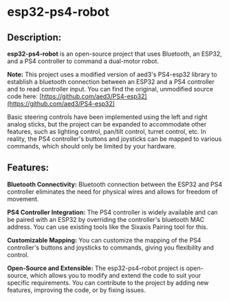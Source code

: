# esp32-ps4-robot

## Description:
**esp32-ps4-robot** is an open-source project that uses Bluetooth, an ESP32, and a PS4 controller to command a dual-motor robot.

**Note:** This project uses a modified version of aed3's PS4-esp32 library to establish a bluetooth connection between an ESP32 
and a PS4 controller and to read controller input. You can find the original, unmodified source code here:
[https://github.com/aed3/PS4-esp32](https://github.com/aed3/PS4-esp32)

Basic steering controls have been implemented using the left and right analog sticks, but the project can be expanded to 
accommodate other features, such as lighting control, pan/tilt control, turret control, etc. In reality, the PS4 controller's buttons and joysticks can be mapped to various commands, which should only be limited by your hardware.

## Features:
**Bluetooth Connectivity:** Bluetooth connection between the ESP32 and PS4 
controller eliminates the need for physical wires and allows for freedom of movement.

**PS4 Controller Integration:** The PS4 controller is widely available and can be 
paired with an ESP32 by overriding the controller's bluetooth MAC address. You can use existing tools like the Sixaxis
Pairing tool for this.

**Customizable Mapping:** You can customize the mapping of the PS4 controller's buttons and joysticks to 
commands, giving you flexibility and control.

**Open-Source and Extensible:** The esp32-ps4-robot project is open-source, which allows you to modify and extend the code 
to suit your specific requirements. You can contribute to the project by adding new features, improving the code, 
or by fixing issues.
